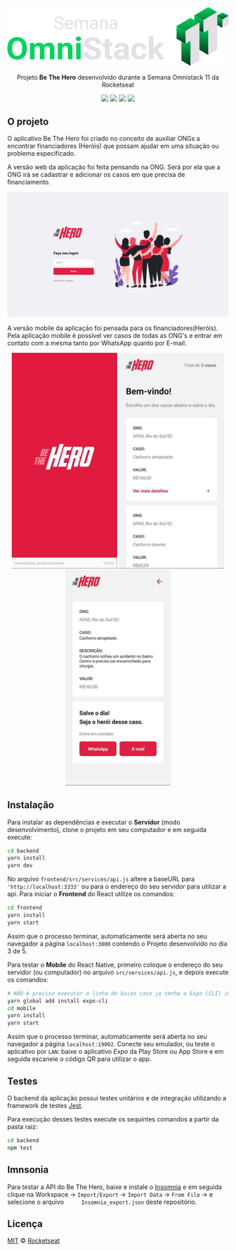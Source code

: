<center>

![OmniStack 11.0](./static/omnistack.svg)

Projeto **Be The Hero** desenvolvido durante a Semana Omnistack 11 da Rocketseat

[![](https://img.shields.io/badge/node.js@lts-12.16.1-informational?logo=Node.JS)](https://github.com/nodejs/node/blob/master/doc/changelogs/CHANGELOG_V12.md#12.16.1)
[![](https://img.shields.io/badge/react-16.13.1-informational?logo=react)](https://github.com/facebook/react/blob/master/CHANGELOG.md#16131-march-19-2020)
[![](https://img.shields.io/badge/expo--CLI-3.15.5-informational?logo=expo)](https://www.npmjs.com/package/expo-cli/v/3.15.5)
[![](https://img.shields.io/badge/OmniStack-done-green?logo=data:image/png;base64,iVBORw0KGgoAAAANSUhEUgAAABAAAAAQCAMAAAAoLQ9TAAAALVBMVEVHcExxWsF0XMJzXMJxWcFsUsD///9jRrzY0u6Xh9Gsn9n39fyMecy0qd2bjNJWBT0WAAAABHRSTlMA2Do606wF2QAAAGlJREFUGJVdj1cWwCAIBLEsRU3uf9xobDH8+GZwUYi8i6ucJwrxKE+7D0G9Q4vlYqtmCSjndr4CgCgzlyFgfKfKCVO0LrPKjmiqMxGXkJwNnXskqWG+1oSM+BSwD8f29YLNjvx/OQrn+g99oQSoNmt3PgAAAABJRU5ErkJggg==)](https://rocketseat.com.br/week/aulas/11.0)

</center>

## O projeto
O aplicativo Be The Hero foi criado no conceito de auxiliar ONGs a encontrar financiadores (Heróis) que possam ajudar em uma situação ou problema especificado.

A versão web da aplicação foi feita pensando na ONG. Será por ela que a ONG irá se cadastrar e adicionar os casos em que precisa de financiamento.

<center>

![Versão web](./static/webapp.png)

</center>

A versão mobile da aplicação foi pensada para os financiadores(Heróis). Pela aplicação mobile é possível ver casos de todas as ONG's e entrar em contato com a mesma tanto por WhatsApp quanto por E-mail.

<center>
<p float="left">
  <img src="./static/splash_screen.jpg" width="240" />
  <img src="./static/index_casos.jpg" width="240" /> 
  <img src="./static/caso.jpg" width="240" />
</p>
</center>

## Instalação
Para instalar as dependências e executar o **Servidor** (modo desenvolvimento), clone o projeto em seu computador e em seguida execute:
```bash
cd backend
yarn install
yarn dev
```
No arquivo `frontend/src/services/api.js` altere a baseURL para `'http://localhost:3333'` ou para o endereço do seu servidor para utilizar a api.
Para iniciar o **Frontend** do React utilize os comandos:
```bash
cd frontend
yarn install
yarn start
```
Assim que o processo terminar, automaticamente será aberta no seu navegador a página `localhost:3000` contendo o Projeto desenvolvido no dia 3 de 5.  

Para testar o **Mobile** do React Native, primeiro coloque o endereço do seu servidor (ou computador) no arquivo `src/services/api.js`, e depois execute os comandos:
```bash
# NÃO é preciso executar a linha de baixo caso ja tenha o Expo (CLI) instalado!
yarn global add install expo-cli
cd mobile
yarn install
yarn start
```
Assim que o processo terminar, automaticamente será aberta no seu navegador a página `localhost:19002`. Conecte seu emulador, ou teste o aplicativo por `LAN`: baixe o aplicativo *Expo* da Play Store ou App Store e em seguida escaneie o código QR para utilizar o app.

## Testes
O backend da aplicação possui testes unitários e de integração utilizando a framework de testes [Jest](https://jestjs.io/).

Para execução desses testes execute os sequintes comandos a partir da pasta raiz:
```bash
cd backend
npm test
```

## Imnsonia 
Para testar a API do Be The Hero, baixe e instale o [Insomnia](https://insomnia.rest/download/) e em seguida clique na Workspace → `Import/Export` →  `Import Data` → `From File` → e selecione o arquivo ` 	Insomnia_export.json` deste repositório.

## Licença

[MIT](./LICENSE) &copy; [Rocketseat](https://rocketseat.com.br/)